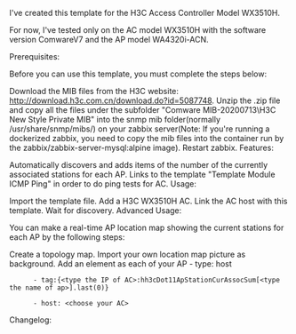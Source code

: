 I've created this template for the H3C Access Controller Model WX3510H.

For now, I've tested only on the AC model WX3510H with the software version ComwareV7 and the AP model WA4320i-ACN.

Prerequisites:

Before you can use this template, you must complete the steps below:

Download the MIB files from the H3C website: http://download.h3c.com.cn/download.do?id=5087748. 
Unzip the .zip file and copy all the files under the subfolder "Comware MIB-20200713\H3C New Style Private MIB\" into the snmp mib folder(normally /usr/share/snmp/mibs/) on your zabbix server(Note: If you're running a dockerized zabbix, you need to copy the mib files into the container run by the zabbix/zabbix-server-mysql:alpine image).
Restart zabbix.
Features:

Automatically discovers and adds items of the number of the currently associated stations for each AP.
Links to the template "Template Module ICMP Ping" in order to do ping tests for AC.
Usage:

Import the template file.
Add a H3C WX3510H AC.
Link the AC host with this template.
Wait for discovery.
Advanced Usage:

You can make a real-time AP location map showing the current stations for each AP by the following steps:

Create a topology map.
Import your own location map picture as background.
Add an element as each of your AP
          - type: host

          - tag:{<type the IP of AC>:hh3cDot11ApStationCurAssocSum[<type the name of ap>].last(0)} 

          - host: <choose your AC>

Changelog:

